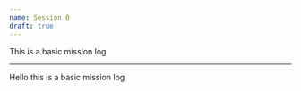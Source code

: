 ```yaml
---
name: Session 0
draft: true
---
```


This is a basic mission log

---

Hello this is a basic mission log
